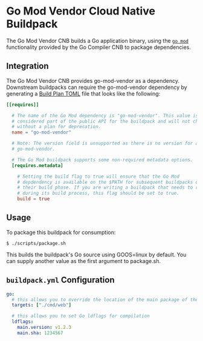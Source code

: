 # Go Mod Vendor Cloud Native Buildpack

The Go Mod Vendor CNB builds a Go application binary, using the [`go
mod`](https://golang.org/cmd/go/#hdr-Modules__module_versions__and_more)
functionality provided by the Go Compiler CNB to package dependencies.

## Integration

The Go Mod Vendor CNB provides go-mod-vendor as a dependency. Downstream
buildpacks can require the go-mod-vendor dependency by generating a [Build Plan
TOML](https://github.com/buildpacks/spec/blob/master/buildpack.md#build-plan-toml)
file that looks like the following:

```toml
[[requires]]

  # The name of the Go Mod dependency is "go-mod-vendor". This value is
  # considered part of the public API for the buildpack and will not change
  # without a plan for deprecation.
  name = "go-mod-vendor"

  # Note: The version field is unsupported as there is no version for a set of
  # go-mod-vendor.

  # The Go Mod buildpack supports some non-required metadata options.
  [requires.metadata]

    # Setting the build flag to true will ensure that the Go Mod
    # depdendency is available on the $PATH for subsequent buildpacks during
    # their build phase. If you are writing a buildpack that needs to run Go Mod
    # during its build process, this flag should be set to true.
    build = true
```

## Usage

To package this buildpack for consumption:
```
$ ./scripts/package.sh
```
This builds the buildpack's Go source using GOOS=linux by default. You can supply another value as the first argument to package.sh.

## `buildpack.yml` Configuration

```yaml
go:
  # this allows you to override the location of the main package of the app
  targets: ["./cmd/web"]

  # this allows you to set Go ldflags for compilation
  ldflags:
    main.version: v1.2.3
    main.sha: 1234567
```
